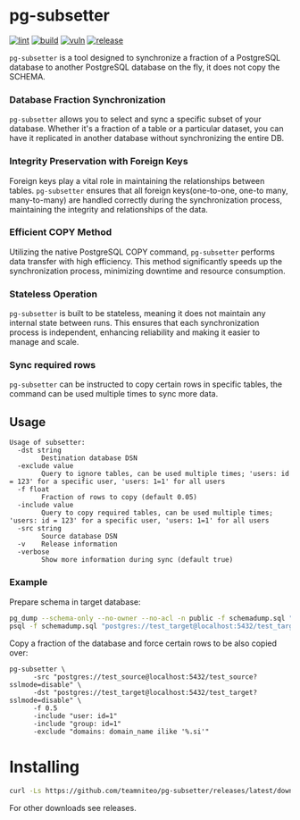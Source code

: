 # pg-subsetter

[![lint](https://github.com/teamniteo/pg-subsetter/actions/workflows/lint.yml/badge.svg)](https://github.com/teamniteo/pg-subsetter/actions/workflows/lint.yml) [![build](https://github.com/teamniteo/pg-subsetter/actions/workflows/go.yml/badge.svg)](https://github.com/teamniteo/pg-subsetter/actions/workflows/go.yml) [![vuln](https://github.com/teamniteo/pg-subsetter/actions/workflows/vuln.yml/badge.svg)](https://github.com/teamniteo/pg-subsetter/actions/workflows/vuln.yml) [![release](https://github.com/teamniteo/pg-subsetter/actions/workflows/release.yml/badge.svg)](https://github.com/teamniteo/pg-subsetter/actions/workflows/release.yml)


`pg-subsetter` is a tool designed to synchronize a fraction of a PostgreSQL database to another PostgreSQL database on the fly, it does not copy the SCHEMA. 


### Database Fraction Synchronization
`pg-subsetter` allows you to select and sync a specific subset of your database. Whether it's a fraction of a table or a particular dataset, you can have it replicated in another database without synchronizing the entire DB.

### Integrity Preservation with Foreign Keys
Foreign keys play a vital role in maintaining the relationships between tables. `pg-subsetter` ensures that all foreign keys(one-to-one, one-to many, many-to-many) are handled correctly during the synchronization process, maintaining the integrity and relationships of the data. 

### Efficient COPY Method
Utilizing the native PostgreSQL COPY command, `pg-subsetter` performs data transfer with high efficiency. This method significantly speeds up the synchronization process, minimizing downtime and resource consumption.

### Stateless Operation
`pg-subsetter` is built to be stateless, meaning it does not maintain any internal state between runs. This ensures that each synchronization process is independent, enhancing reliability and making it easier to manage and scale.

### Sync required rows
`pg-subsetter` can be instructed to copy certain rows in specific tables, the command can be used multiple times to sync more data.

## Usage

```
Usage of subsetter:
  -dst string
    	Destination database DSN
  -exclude value
    	Query to ignore tables, can be used multiple times; 'users: id = 123' for a specific user, 'users: 1=1' for all users
  -f float
    	Fraction of rows to copy (default 0.05)
  -include value
    	Query to copy required tables, can be used multiple times; 'users: id = 123' for a specific user, 'users: 1=1' for all users
  -src string
    	Source database DSN
  -v	Release information
  -verbose
    	Show more information during sync (default true)
```


### Example


Prepare schema in target database:

```bash
pg_dump --schema-only --no-owner --no-acl -n public -f schemadump.sql "postgres://test_source@localhost:5432/test_source?sslmode=disable"
psql -f schemadump.sql "postgres://test_target@localhost:5432/test_target?sslmode=disable"
```

Copy a fraction of the database and force certain rows to be also copied over:

```
pg-subsetter \
      -src "postgres://test_source@localhost:5432/test_source?sslmode=disable" \
      -dst "postgres://test_target@localhost:5432/test_target?sslmode=disable" \
      -f 0.5
      -include "user: id=1"
      -include "group: id=1"
      -exclude "domains: domain_name ilike '%.si'"

```

# Installing

```bash
curl -Ls https://github.com/teamniteo/pg-subsetter/releases/latest/download/pg-subsetter_Linux_x86_64.tar.gz | tar -xz && mv pg-subsetter /usr/bin
```

For other downloads see releases.
